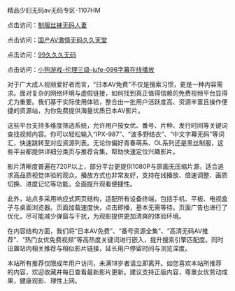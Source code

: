 精品少妇无码av无码专区-1107HM

点击访问：<a href="https://heiliaowzu4ur.pages.dev">制服丝袜无码人妻</a>

点击访问：<a href="https://heiliaowzu4ur.pages.dev">国产AV激情无码久久天堂</a>

点击访问：<a href="https://heiliaozj3tjd.pages.dev">99久久久无码</a>

点击访问：<a href="https://heiliaoow5kzm.pages.dev">小狗游戏-伦理三级-jufe-096字幕在线播放</a>

对于广大成人视频爱好者而言，“日本AV免费”不仅是搜索习惯，更是一种内容需求。面对复杂的网络环境与虚假链接，如何找到真正值得信赖的免费视频平台显得尤为重要。我们基于实际使用体验，整合出一批用户活跃度高、资源丰富且操作便捷的资源站，为你免费提供海量优质日本AV影片。

这些平台支持多维度筛选系统，允许用户按女优、番号、片种、发行时间等关键词查找视频内容。你可以轻松输入“IPX-987”、“波多野结衣”、“中文字幕无码”等词汇，快速跳转至对应资源列表。无论你偏好青春萌系、OL系列还是黑丝制服，这些平台都提供详细分类页与推荐合集，帮助快速定位兴趣影片。

影片清晰度普遍在720P以上，部分平台更提供1080P与原画无压缩片源，适合追求高品质视觉体验的观众。播放方式也非常友好，支持在线播放、倍速调整、画质切换、进度记忆等功能，全面提升观看便捷性。

此外，站点多采用响应式网页结构，适配所有设备终端，包括手机、平板、电视盒子与桌面浏览器。页面加载速度快，点击即播，基本无需等待。页面广告也进行了优化，尽可能减少弹窗与干扰，为观影提供更加清爽的体验环境。

在内容结构方面，我们将“日本AV免费”、“番号资源全集”、“高清无码AV推荐”、“热门女优免费视频”等高热度关键词进行嵌入，提升搜索引擎匹配度。同时设置站内相关推荐与相似影片链接，延长用户停留时间与浏览深度。

本站所有推荐仅限成年用户访问，未满18岁者请立即离开。如您喜欢本站所推荐的内容，欢迎收藏并每日查看最新影片更新。建议支持正版内容，尊重女优劳动成果，健康观影、理性上网。



<span style="display:none;">[Canonical link](  )span>
